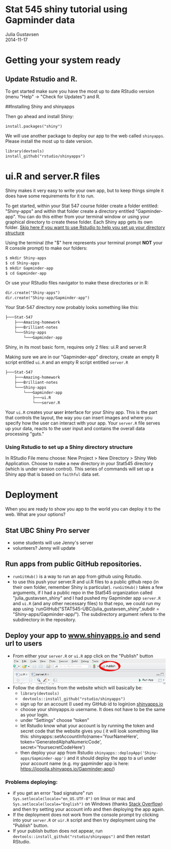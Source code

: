 # Stat 545 shiny tutorial using Gapminder data
Julia Gustavsen  
2014-11-17  

# Getting your system ready

## Update Rstudio and R. 

To get started make sure you have the most up to date RStudio version (menu "Help" -> "Check for Updates") and R. 

##Installing Shiny and shinyapps

Then go ahead and install Shiny:

```
install.packages("shiny")
```

We will use another package to deploy our app to the web called `shinyapps`. Please install the most up to date version. 

```
library(devtools)
install_github("rstudio/shinyapps")
```

# ui.R and server.R files

Shiny makes it very easy to write your own app, but to keep things simple it does have some requirements for it to run.

To get started, within your Stat 547 course folder create a folder entitled: "Shiny-apps" and within that folder create a directory entitled "Gapminder-app". You can do this either from your terminal window or using your graphical directory to create these folder. Each Shiny app gets its own folder. [Skip here if you want to use Rstudio to help you set up your directory structure](#Rstudio_shiny_project)

Using the terminal (the "$" here represents your terminal prompt **NOT** your R console prompt) to make our folders:

```
$ mkdir Shiny-apps
$ cd Shiny-apps
$ mkdir Gapminder-app
$ cd Gapminder-app
```

Or use your RStudio files navigator to make these directories or in R:

```
dir.create("Shiny-apps")
dir.create("Shiny-app/Gapminder-app")
```

Your Stat-547 directory now probably looks something like this:

```
├───Stat-547
    ├───Amazing-homework
    ├───Brilliant-notes
    └───Shiny-apps
        └───Gapminder-app
```   

Shiny, in its most basic form, requires only 2 files: ui.R and server.R

Making sure we are in our "Gapminder-app" directory, create an empty R script entitled `ui.R` and an empty R script entitled `server.R`

```
├───Stat-547
    ├───Amazing-homework
    ├───Brilliant-notes
    └───Shiny-apps
        └───Gapminder-app
            ├───ui.R
            └───server.R
```

Your `ui.R` creates your **u**ser **i**nterface for your Shiny app. This is the part that controls the layout, the way you can insert images and where you specify how the user can interact with your app. 
Your `server.R` file serves up your data, reacts to the user input and contains the overall data processing "guts."

<a name="Rstudio_shiny_project"></a>

###  Using Rstudio to set up  a Shiny directory structure

In RStudio File menu choose: New Project > New Directory > Shiny Web Application. Choose to make a new directory in your Stat545 directory (which is under version control). This series of commands will set up a Shiny app that is based on `faithful` data set. 

# Deployment

When you are ready to show you app to the world you can deploy it to the web. What are your options?

## Stat UBC Shiny Pro server

* some students will use Jenny's server
* volunteers? Jenny will update

## Run apps from public GitHub repositories.

* `runGitHub()` is a way to run an app from github using Rstudio. 
* to use this push your server.R and ui.R files to a public github repo (in their own folder, remember Shiny is particular). `runGitHub()` takes a few arguments, if I had a public repo in the Stat545 organization called "julia_gustavsen_shiny" and I had pushed my Gapminder app `server.R` and `ui.R` (and any other necessary files) to that repo, we could run my app using `runGitHub("STAT545-UBC/julia_gustavsen_shiny",subdir = "Shiny-apps/Gapminder-app/"). The subdirectory argument refers to the subdirectory in the repository. 

## Deploy your app to www.shinyapps.io and send url to users

* From either your `server.R` or `ui.R` app click on the "Publish" button
![Publish Shiny app](img/Shiny_app_publish_button.png)
* Follow the directions from the website which will basically be:
    * `library(devtools)`
    * ` devtools::install_github("rstudio/shinyapps")`
    * sign up for an account (I used my GitHub id to login)on [shinyapps.io](http://shinyapps.io)
    * choose your shinyapps.io username. It does not have to be the same as your login. 
    * under "Settings" choose "token"
    * let Rstudio know what your account is by running the token and secret code that the website gives you ( it will look something like this:  shinyapps::setAccountInfo(name='YourNameHere', token='GeneratedAlphaNumericCode', secret='YoursecretCodeHere')
    * then deploy your app from Rstudio `shinyapps::deployApp('Shiny-apps/Gapminder-app')` and it should deploy the app to a url under your account name (e.g. my gapminder app is here: https://jooolia.shinyapps.io/Gapminder-app/)
    
### Problems deploying:

  * if you get an error "bad signature" run `Sys.setlocale(locale="en_US.UTF-8")` on linux or mac and `Sys.setlocale(locale="English")` on Windows (thanks [Stack Overflow](http://stackoverflow.com/questions/20943687/shinyapps-setaccountinfo-error)) and then try setting your account info and then deploying the app again. 
  * If the deployment does not work from the console prompt try clicking into your `server.R` or `uir.R` script and then try deployment using the "Publish" button. 
  * If your publish button does not appear, run ` devtools::install_github("rstudio/shinyapps")` and then restart RStudio. 


